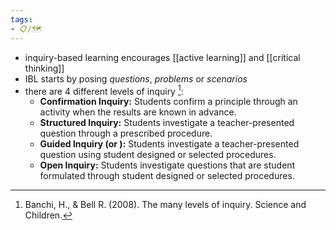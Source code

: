 ```yaml
---
tags:
- 📋/🗺️ 
---
```


- inquiry-based learning  encourages [[active learning]] and [[critical thinking]]
- IBL starts by posing *questions*, *problems* or *scenarios*
- there are 4 different levels of inquiry [^1]:
	- **Confirmation Inquiry:** Students confirm a principle through an activity when the results are known in advance.
	- **Structured Inquiry:** Students investigate a teacher-presented question through a prescribed procedure. 
	- **Guided Inquiry (or ):** Students investigate a teacher-presented question using student designed or selected procedures.
	- **Open Inquiry:** Students investigate questions that are student formulated through student designed or selected procedures.

 [^1]: Banchi, H., & Bell R. (2008). The many levels of inquiry. Science and Children.